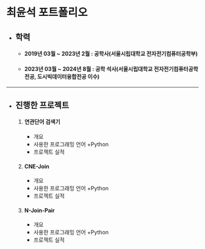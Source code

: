 # **최윤석 포트폴리오**

+ ## **학력**
  + #### 2019년 03월 ~ 2023년 2월 : 공학사(서울시립대학교 전자전기컴퓨터공학부)
  + #### 2023년 03월 ~ 2024년 8월 : 공학 석사(서울시립대학교 전자전기컴퓨터공학 전공, 도시빅데이터융합전공 이수)

---

+ ## **진행한 프로젝트**
  1. #### 연관단어 검색기
      + 개요
      + 사용한 프로그래밍 언어
        +Python   
      + 프로젝트 실적
  2. #### CNE-Join
      + 개요
      + 사용한 프로그래밍 언어
        +Python   
      + 프로젝트 실적
  3. #### N-Join-Pair
      + 개요
      + 사용한 프로그래밍 언어
        +Python  
      + 프로젝트 실적
